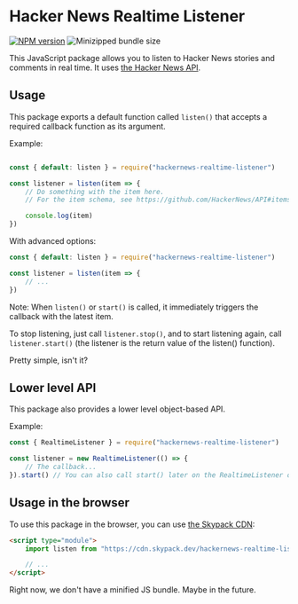 # Hacker News Realtime Listener

[![NPM version](https://img.shields.io/npm/v/hackernews-realtime-listener)](https://npmjs.com/package/hackernews-realtime-listener) ![Minizipped bundle size](https://img.shields.io/bundlephobia/minzip/hackernews-realtime-listener)

This JavaScript package allows you to listen to Hacker News stories and comments in real time. It uses [the Hacker News API](https://github.com/HackerNews/API#readme).

## Usage

This package exports a default function called `listen()` that accepts a required callback function as its argument.

Example:
```javascript

const { default: listen } = require("hackernews-realtime-listener")

const listener = listen(item => {
    // Do something with the item here.
    // For the item schema, see https://github.com/HackerNews/API#items

    console.log(item)
})

```

With advanced options:
```javascript
const { default: listen } = require("hackernews-realtime-listener")

const listener = listen(item => {
    // ...
})
```

Note: When ``listen()`` or ``start()`` is called, it immediately triggers the callback with the latest item.

To stop listening, just call ``listener.stop()``, and to start listening again, call ``listener.start()`` (the listener is the return value of the listen() function).

Pretty simple, isn't it?

## Lower level API

This package also provides a lower level object-based API.

Example:

```javascript
const { RealtimeListener } = require("hackernews-realtime-listener")

const listener = new RealtimeListener(() => {
    // The callback...
}).start() // You can also call start() later on the RealtimeListener object, just like listen().
```

## Usage in the browser

To use this package in the browser, you can use [the Skypack CDN](https://www.skypack.dev/):
```html
<script type="module">
    import listen from "https://cdn.skypack.dev/hackernews-realtime-listener"

    // ...
</script>
```

Right now, we don't have a minified JS bundle. Maybe in the future.
